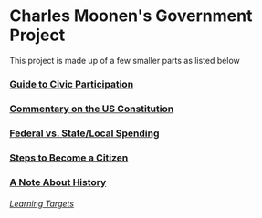# Charles Moonen's Government Project
This project is made up of a few smaller parts as listed below
### [Guide to Civic Participation](gcp)
### [Commentary on the US Constitution](constitution.html)
### [Federal vs. State/Local Spending](budgets.png)
### [Steps to Become a Citizen](naturalization)
### [A Note About History](history_note)
###### [Learning Targets](https://docs.google.com/spreadsheets/d/12xm5sCL3GwFP8RiO1GV6YRNmMoXdV0DWeTqp_3G9A5g/edit?usp=sharing)
